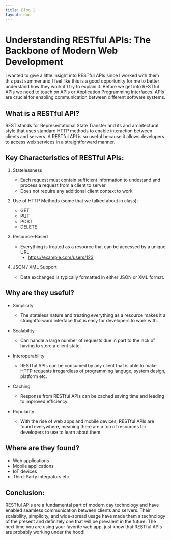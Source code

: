 ```yaml
---
title: Blog 1
layout: doc
---
```


# Understanding RESTful APIs: The Backbone of Modern Web Development

I wanted to give a little insight into RESTful APIs since I worked with them this past summer and I feel like this is a good opportunity for me to better understand how they work if I try to explain it. Before we get into RESTful APIs we need to touch on APIs or Application Programming Interfaces. APIs are crucial for enabling communication between different software systems.

## What is a RESTful API?

REST stands for Representational State Transfer and its and architectural style that uses standard HTTP methods to enable interaction between clients and servers. A RESTful API is so useful because it allows developers to access web services in a straightforward manner. 

## Key Characteristics of RESTful APIs:

1. Statelessness
    - Each request must contain sufficient information to undestand and process a request from a client to server. 
    - Does not require any additional client context to work

2. Use of HTTP Methods (some that we talked about in class):
    - GET
    - PUT
    - POST
    - DELETE

3. Resource-Based
    - Everything is treated as a resource that can be accessed by a unique URL:
        - https://example.com/users/123

4. JSON / XML Support
    - Data exchanged is typically formatted in either JSON or XML format.


## Why are they useful?

- Simplicity
    - The stateless nature and treating everything as a resource makes it a straightforward interface that is easy for developers to work with.

- Scalability
    - Can handle a large number of requests due in part to the lack of having to store a client state.

- Interoperability
    - RESTful APIs can be consumed by any client that is able to make HTTP requests irregardless of programming languge, system design, platform etc. 

- Caching
    - Response from RESTful APIs can be cached saving time and leading to improved efficiency.

- Popularity
    - With the rise of web apps and mobile devices, RESTful APIs are found everywhere, meaning there are a ton of resources for developers to use to learn about them.

## Where are they found?

- Web applications
- Mobile applications
- IoT devices
- Third-Party Integrators etc.

## Conclusion:  
RESTful APIs are a fundamental part of modern day technology and have enabled seamless communication between clients and servers. Their scalability, simplicity, and wide-spread usage have made them a technology of the present and definitely one that will be prevalent in the future. The next time you are using your favorite web app, just know that RESTful APIs are probably working under the hood! 


